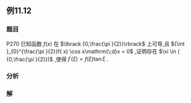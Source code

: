 ## 例11.12
### 题目
P270 已知函数 $f( x)$ 在 $\lbrack {0,\frac{\pi }{2}}\rbrack$ 上可导,且 ${\int }_{0}^{\frac{\pi }{2}}f( x) \cos x\mathrm{\;d}x = 0$ ,证明存在 $\xi \in ( {0,\frac{\pi }{2}})$ ,使得 ${f}^{\prime }( \xi ) = f( \xi ) \tan \xi$ .
### 分析

### 解